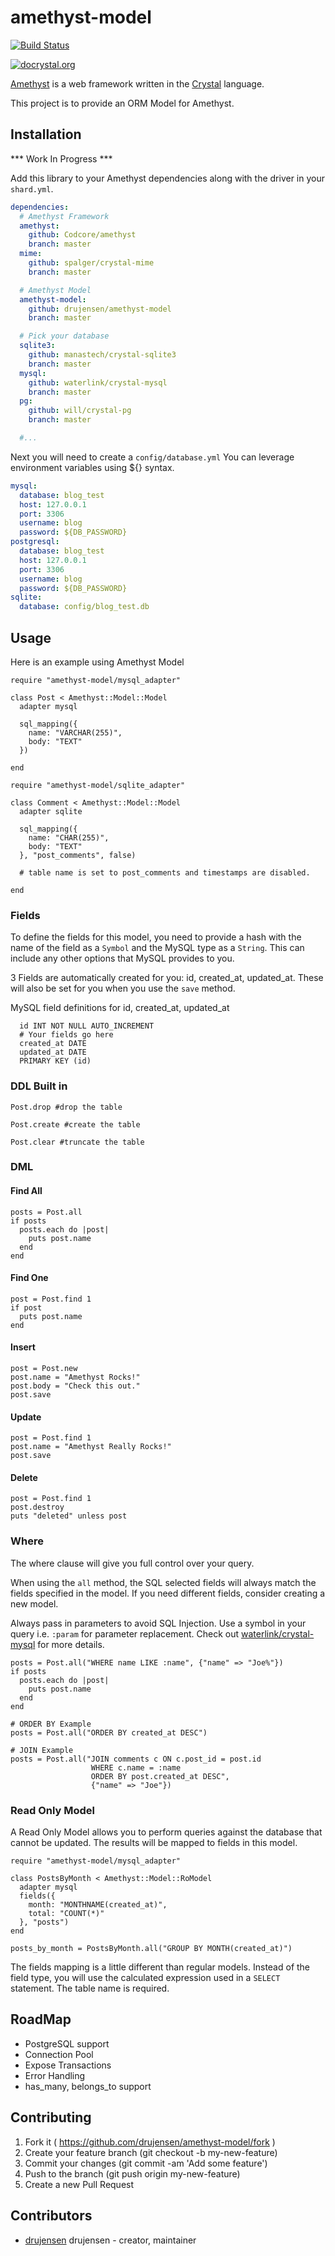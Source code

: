 # amethyst-model

[![Build Status](https://travis-ci.org/drujensen/amethyst-model.svg)](https://travis-ci.org/drujensen/amethyst-model)

[![docrystal.org](http://www.docrystal.org/badge.svg)](http://www.docrystal.org/github.com/drujensen/amethyst-model)

[Amethyst](https://github.com/Codcore/amethyst) is a web framework written in
the [Crystal](https://github.com/manastech/crystal) language. 

This project is to provide an ORM Model for Amethyst.

## Installation

*** Work In Progress ***

Add this library to your Amethyst dependencies along with the driver in
your `shard.yml`.

```yaml
dependencies:
  # Amethyst Framework
  amethyst:
    github: Codcore/amethyst
    branch: master
  mime:
    github: spalger/crystal-mime
    branch: master

  # Amethyst Model
  amethyst-model:
    github: drujensen/amethyst-model
    branch: master

  # Pick your database
  sqlite3:
    github: manastech/crystal-sqlite3
    branch: master
  mysql:
    github: waterlink/crystal-mysql
    branch: master
  pg:
    github: will/crystal-pg
    branch: master

  #...
```

Next you will need to create a `config/database.yml`
You can leverage environment variables using ${} syntax.

```yaml
mysql:
  database: blog_test
  host: 127.0.0.1
  port: 3306
  username: blog
  password: ${DB_PASSWORD}
postgresql:
  database: blog_test
  host: 127.0.0.1
  port: 3306
  username: blog
  password: ${DB_PASSWORD}
sqlite:
  database: config/blog_test.db
```

## Usage

Here is an example using Amethyst Model

```crystal
require "amethyst-model/mysql_adapter"

class Post < Amethyst::Model::Model
  adapter mysql
  
  sql_mapping({ 
    name: "VARCHAR(255)", 
    body: "TEXT" 
  })

end
```
```crystal
require "amethyst-model/sqlite_adapter"

class Comment < Amethyst::Model::Model
  adapter sqlite

  sql_mapping({ 
    name: "CHAR(255)", 
    body: "TEXT" 
  }, "post_comments", false)

  # table name is set to post_comments and timestamps are disabled.

end

```
### Fields

To define the fields for this model, you need to provide a hash with the name
of the field as a `Symbol` and the MySQL type as a `String`.  This can include
any other options that MySQL provides to you.  

3 Fields are automatically created for you:  id, created_at, updated_at.
These will also be set for you when you use the `save` method.

MySQL field definitions for id, created_at, updated_at

```mysql
  id INT NOT NULL AUTO_INCREMENT
  # Your fields go here
  created_at DATE
  updated_at DATE 
  PRIMARY KEY (id)
```

### DDL Built in

```crystal
Post.drop #drop the table

Post.create #create the table

Post.clear #truncate the table
```

### DML

#### Find All

```crystal
posts = Post.all
if posts
  posts.each do |post|
    puts post.name
  end
end
```

#### Find One

```crystal
post = Post.find 1
if post
  puts post.name
end
```

#### Insert

```crystal
post = Post.new
post.name = "Amethyst Rocks!"
post.body = "Check this out."
post.save
```

#### Update

```crystal
post = Post.find 1
post.name = "Amethyst Really Rocks!"
post.save
```

#### Delete

```crystal
post = Post.find 1
post.destroy
puts "deleted" unless post
```

### Where 

The where clause will give you full control over your query. 

When using the `all` method, the SQL selected fields will always match the
fields specified in the model.  If you need different fields, consider
creating a new model.

Always pass in parameters to avoid SQL Injection.  Use a symbol in your query
i.e. `:param` for parameter replacement.  Check out
[waterlink/crystal-mysql](https://github.com/waterlink/crystal-mysql) for more
details.

```crystal
posts = Post.all("WHERE name LIKE :name", {"name" => "Joe%"})
if posts
  posts.each do |post|
    puts post.name
  end
end

# ORDER BY Example
posts = Post.all("ORDER BY created_at DESC")

# JOIN Example
posts = Post.all("JOIN comments c ON c.post_id = post.id 
                  WHERE c.name = :name 
                  ORDER BY post.created_at DESC", 
                  {"name" => "Joe"})

```
### Read Only Model

A Read Only Model allows you to perform queries against the database that
cannot be updated.  The results will be mapped to fields in this model.

```crystal
require "amethyst-model/mysql_adapter"

class PostsByMonth < Amethyst::Model::RoModel
  adapter mysql
  fields({ 
    month: "MONTHNAME(created_at)", 
    total: "COUNT(*)"
  }, "posts")
end

posts_by_month = PostsByMonth.all("GROUP BY MONTH(created_at)")
```

The fields mapping is a little different than regular models.  Instead of the
field type, you will use the calculated expression used in a `SELECT` statement.  The table name is required.
## RoadMap
- PostgreSQL support
- Connection Pool
- Expose Transactions
- Error Handling
- has_many, belongs_to support

## Contributing

1. Fork it ( https://github.com/drujensen/amethyst-model/fork )
2. Create your feature branch (git checkout -b my-new-feature)
3. Commit your changes (git commit -am 'Add some feature')
4. Push to the branch (git push origin my-new-feature)
5. Create a new Pull Request

## Contributors

- [drujensen](https://github.com/drujensen) drujensen - creator, maintainer
